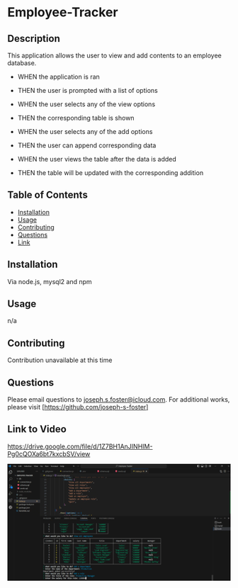 # Employee-Tracker

  ## Description
  This application allows the user to view and add contents to an employee database.

  - WHEN the application is ran
  - THEN the user is prompted with a list of options

  - WHEN the user selects any of the view options
  - THEN the corresponding table is shown

  - WHEN the user selects any of the add options
  - THEN the user can append corresponding data

  - WHEN the user views the table after the data is added
  - THEN the table will be updated with the corresponding addition

  ## Table of Contents
  - [Installation](#installation)
  - [Usage](#usage)
  - [Contributing](#contributing)
  - [Questions](#questions)
  - [Link](#link-to-site)

  ## Installation
  Via node.js, mysql2 and npm

  ## Usage
  n/a

  ## Contributing
  Contribution unavailable at this time

  ## Questions
  Please email questions to joseph.s.foster@icloud.com.
  For additional works, please visit [https://github.com/joseph-s-foster]

  ## Link to Video
  https://drive.google.com/file/d/1Z7BH1AnJINHIM-Pg0cQOXa6bt7kxcbSV/view

  ![Screenshot of application](./Screenshot.png)
